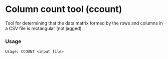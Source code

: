 # Column count tool (ccount)
Tool for determining that the data matrix formed by the rows and columns in a CSV file is rectangular (not jagged).

### Usage

    Usage: CCOUNT <input file>
